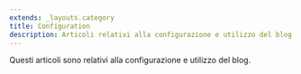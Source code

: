 ```yaml
---
extends: _layouts.category
title: Configuration
description: Articoli relativi alla configurazione e utilizzo del blog
---
```


Questi articoli sono relativi alla configurazione e utilizzo del blog.
